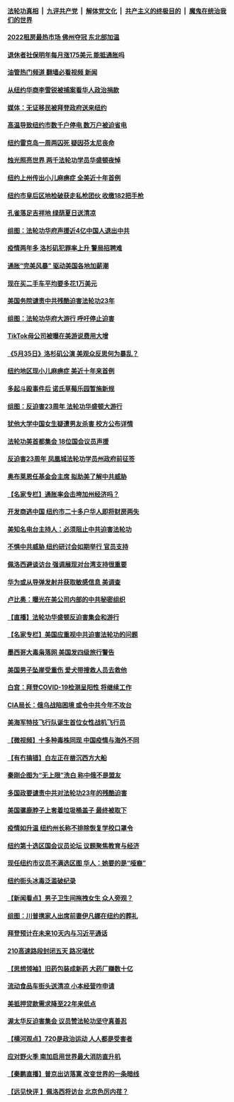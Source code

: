####  [法轮功真相](../../../../basic/blob/master/README.md?t=07221702) &nbsp;|&nbsp; [九评共产党](../../../../9ping.md/blob/master/README.md?t=07221702) &nbsp;|&nbsp; [解体党文化](../../../../jtdwh.md/blob/master/README.md?t=07221702)  &nbsp;|&nbsp; [共产主义的终极目的](../../../../gczydzjmd.md/blob/master/README.md?t=07221702) &nbsp;|&nbsp; [魔鬼在统治我们的世界](../../../../mgztzwmdsj.md/blob/master/README.md?t=07221702) 

#### [2022租房最热市场 佛州夺冠 东北部加温](../pages/nsc412/n13786948.md?t=07221702) 

#### [退休者社保明年每月涨175美元 能抵通胀吗](../pages/nsc412/n13786545.md?t=07221702) 

#### [油管热门频道 翻墙必看视频 新闻](http://45.76.130.85:81/youtube.html?07221702)

#### [从纽约华商李雪锐被捕案看华人政治捐款](../pages/nsc412/n13786802.md?t=07221702) 

#### [媒体：无证移民被拜登政府送来纽约](../pages/nsc412/n13786763.md?t=07221702) 

#### [高温导致纽约市数千户停电 数万户被迫省电](../pages/nsc412/n13786765.md?t=07221702) 

#### [纽约雷克岛一周两囚死 疑因芬太尼丧命](../pages/nsc412/n13786775.md?t=07221702) 

#### [烛光照亮世界  两千法轮功学员华盛顿夜悼](../pages/nsc412/n13786496.md?t=07221702) 

#### [纽约上州传出小儿麻痹症 全美近十年首例](../pages/nsc412/n13786767.md?t=07221702) 

#### [纽约市皇后区地检破获走私枪团伙 收缴182把手枪](../pages/nsc412/n13786758.md?t=07221702) 

#### [孔雀落足吉祥地 绿荫夏日送清凉](../pages/nsc412/n13786797.md?t=07221702) 

#### [组图：法轮功华府声援近4亿中国人退出中共](../pages/nsc412/n13786581.md?t=07221702) 

#### [疫情两年多 洛杉矶犯罪率上升 警局招聘难](../pages/nsc412/n13786650.md?t=07221702) 

#### [通胀“完美风暴” 驱动美国各地加薪潮](../pages/nsc412/n13786635.md?t=07221702) 

#### [现在买二手车平均要多花1万美元](../pages/nsc412/n13786508.md?t=07221702) 

#### [美国务院谴责中共残酷迫害法轮功23年](../pages/nsc412/n13786585.md?t=07221702) 

#### [组图：法轮功华府大游行 呼吁停止迫害](../pages/nsc412/n13786519.md?t=07221702) 

#### [TikTok母公司被曝在美游说费用大增](../pages/nsc412/n13786384.md?t=07221702) 

#### [《5月35日》洛杉矶公演 美观众反思何为暴乱？](../pages/nsc412/n13785743.md?t=07221702) 

#### [纽约地区现小儿麻痹症 美近十年来首例](../pages/nsc412/n13786502.md?t=07221702) 

#### [多起斗殴事件后 诺氏草莓乐园暂施新规](../pages/nsc412/n13786479.md?t=07221702) 

#### [组图：反迫害23周年 法轮功华盛顿大游行](../pages/nsc412/n13786433.md?t=07221702) 

#### [犹他大学中国女生疑遭男友杀害 校方公布详情](../pages/nsc412/n13786378.md?t=07221702) 

#### [法轮功美首都集会 18位国会议员声援](../pages/nsc412/n13786399.md?t=07221702) 

#### [反迫害23周年 凤凰城法轮功学员州政府前征签](../pages/nsc412/n13786397.md?t=07221702) 

#### [奥布莱恩任基金会主席 拟助美了解中共威胁](../pages/nsc412/n13786288.md?t=07221702) 

#### [【名家专栏】通胀率会击垮加州经济吗？](../pages/nsc412/n13785455.md?t=07221702) 

#### [开发商逃中国 纽约市二十多户华人即将财房两失](../pages/nsc412/n13785930.md?t=07221702) 

#### [美知名电台主持人：必须阻止中共迫害法轮功](../pages/nsc412/n13786253.md?t=07221702) 

#### [不惧中共威胁 纽约研讨会如期举行 官员支持](../pages/nsc412/n13786318.md?t=07221702) 

#### [佩洛西避谈访台 强调展现对台湾支持很重要](../pages/nsc412/n13786329.md?t=07221702) 

#### [华为或从导弹发射井获取敏感信息 美调查](../pages/nsc412/n13786198.md?t=07221702) 

#### [卢比奥：曝光在美公司内部的中共秘密组织](../pages/nsc412/n13786308.md?t=07221702) 

#### [【直播】法轮功华盛顿反迫害集会和游行](../pages/nsc412/n13781661.md?t=07221702) 

#### [【名家专栏】美国应重视中共迫害法轮功的问题](../pages/nsc412/n13785713.md?t=07221702) 

#### [墨西哥大毒枭落网 美国发四级旅行警告](../pages/nsc412/n13785590.md?t=07221702) 

#### [美国男子坠崖受重伤 爱犬带搜救人员去救他](../pages/nsc412/n13786036.md?t=07221702) 

#### [白宫：拜登COVID-19检测呈阳性 将继续工作](../pages/nsc412/n13786280.md?t=07221702) 

#### [CIA局长：俄乌战陷困境 或令中共今年不攻台](../pages/nsc412/n13786225.md?t=07221702) 

#### [美海军特技飞行队诞生首位女性战机飞行员](../pages/nsc412/n13785819.md?t=07221702) 

#### [【微视频】十多种毒株同现 中国疫情与海外不同](../pages/nsc412/n13786174.md?t=07221702) 

#### [【有冇搞错】白左正在凿沉西方大船](../pages/nsc412/n13785967.md?t=07221702) 

#### [秦刚企图为“无上限”洗白 称中俄不是盟友](../pages/nsc412/n13785999.md?t=07221702) 

#### [多国政要谴责中共对法轮功23年的残酷迫害](../pages/nsc412/n13785817.md?t=07221702) 

#### [美国骡鹿脖子上套着垃圾桶盖子 最终被取下](../pages/nsc412/n13785816.md?t=07221702) 

#### [疫情如升温 纽约州长称不排除恢复学校口罩令](../pages/nsc412/n13785928.md?t=07221702) 

#### [纽约第十选区国会议员论坛 议题聚焦教育与经济](../pages/nsc412/n13785916.md?t=07221702) 

#### [现任纽约市议员不满选区图 华人：她要的是“哑裔”](../pages/nsc412/n13785924.md?t=07221702) 

#### [纽约街头冰毒泛滥破纪录](../pages/nsc412/n13785921.md?t=07221702) 

#### [【新闻看点】男子卫生间拖拽女生 众人旁观？](../pages/nsc412/n13785602.md?t=07221702) 

#### [组图：川普携家人出席前妻伊凡娜在纽约的葬礼](../pages/nsc412/n13785636.md?t=07221702) 

#### [拜登预计在未来10天内与习近平通话](../pages/nsc412/n13785770.md?t=07221702) 

#### [210高速路段封闭五天 路况堪忧](../pages/nsc412/n13785739.md?t=07221702) 

#### [【思想领袖】旧药包装成新药 大药厂赚数十亿](../pages/nsc412/n13771487.md?t=07221702) 

#### [流动食品车街头送清凉 小本经营咋申请](../pages/nsc412/n13785720.md?t=07221702) 

#### [美抵押贷款需求降至22年来低点](../pages/nsc412/n13785643.md?t=07221702) 

#### [渥太华反迫害集会 议员赞法轮功坚守真善忍](../pages/nsc412/n13785644.md?t=07221702) 

#### [【横河观点】720是政治运动 人人都是受害者](../pages/nsc412/n13785657.md?t=07221702) 

#### [应对野火季 南加启用世界最大消防直升机](../pages/nsc412/n13785678.md?t=07221702) 

#### [【秦鹏直播】普京出访落寞 改变世界的一条暗线](../pages/nsc412/n13785653.md?t=07221702) 

#### [【远见快评 】佩洛西将访台 北京色厉内荏？](../pages/nsc412/n13785617.md?t=07221702) 

<img src='http://gfw-breaker.win/goodnews/indexes/nsc412.md' width='0px' height='0px'/>
